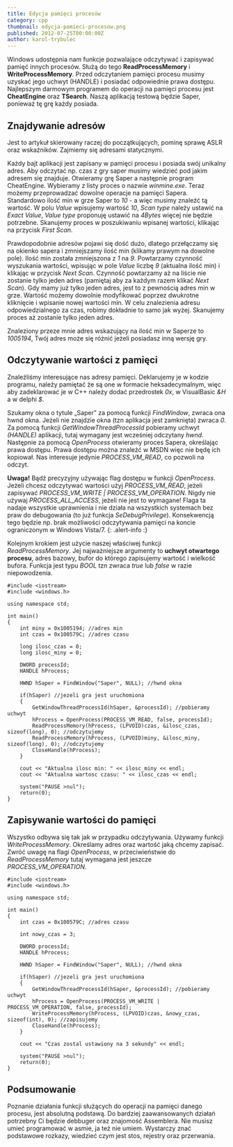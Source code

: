```yaml
---
title: Edycja pamięci procesów
category: cpp
thumbnail: edycja-pamieci-procesow.png
published: 2012-07-25T00:00:00Z
author: karol-trybulec
---
```

Windows udostępnia nam funkcje pozwalające odczytywać i zapisywać pamięć innych procesów. Służą do tego **ReadProcessMemory** i **WriteProcessMemory**. Przed odczytaniem pamięci procesu musimy uzyskać jego uchwyt (HANDLE) i posiadać odpowiednie prawa dostępu. Najlepszym darmowym programem do operacji na pamięci procesu jest **CheatEngine** oraz **TSearch**. Naszą aplikacją testową będzie Saper, ponieważ tę grę każdy posiada.

<!--more-->

## Znajdywanie adresów

Jest to artykuł skierowany raczej do początkujących, pominę sprawę ASLR oraz wskaźników. Zajmiemy się adresami statycznymi.

Każdy bajt aplikacji jest zapisany w pamięci procesu i posiada swój unikalny adres. Aby odczytać np. czas z gry saper musimy wiedzieć pod jakim adresem się znajduje. Otwieramy grę Saper a następnie program CheatEngine. Wybieramy z listy proces o nazwie *winmine.exe*. Teraz możemy przeprowadzać dowolne operacje na pamięci Sapera. Standardowo ilość min w grze Saper to *10* - a więc musimy znaleźć tą wartość. W polu *Value* wpisujemy wartość *10*, *Scan type* należy ustawić na *Exact Value*, *Value type* proponuję ustawić na *4Bytes* więcej nie będzie potrzebne. Skanujemy proces w poszukiwaniu wpisanej wartości, klikając na przycisk *First Scan*. 

Prawdopodobnie adresów pojawi się dość dużo, dlatego przełączamy się na okienko sapera i zmniejszamy ilość min (klikamy prawym na dowolne pole). Ilość min została zmniejszona z *1* na *9*. Powtarzamy czynność wyszukania wartości, wpisując w pole *Value* liczbę *9* (aktualna ilość min) i klikając w przycisk *Next Scan*. Czynność powtarzamy aż na liście nie zostanie tylko jeden adres (pamiętaj aby za każdym razem klikać *Next Scan*). Gdy mamy już tylko jeden adres, jest to z pewnością adres min w grze. Wartość możemy dowolnie modyfikować poprzez dwukrotne kliknięcie i wpisanie nowej wartości min. W celu znalezienia adresu odpowiedzialnego za czas, robimy dokładnie to samo jak wyżej. Skanujemy proces aż zostanie tylko jeden adres.

Znaleziony przeze mnie adres wskazujący na ilość min w Saperze to *1005194*, Twój adres może się różnić jeżeli posiadasz inną wersję gry.

## Odczytywanie wartości z pamięci

Znaleźliśmy interesujące nas adresy pamięci. Deklarujemy je w kodzie programu, należy pamiętać że są one w formacie heksadecymalnym, więc aby zadeklarować je w C++ należy dodać przedrostek *0x*, w VisualBasic *&H* a w delphi *$*.

Szukamy okna o tytule &#8222;Saper&#8221; za pomocą funkcji *FindWindow*, zwraca ona hwnd okna. Jeżeli nie znajdzie okna (tzn aplikacja jest zamknięta) zwraca *0*. Za pomocą funkcji *GetWindowThreadProcessId* pobieramy uchwyt *(HANDLE)* aplikacji, tutaj wymagany jest wcześniej odczytany *hwnd*. Następnie za pomocą *OpenProcess* otwieramy proces Sapera, określając prawa dostępu. Prawa dostępu można znaleźć w MSDN więc nie będę ich kopiował. Nas interesuje jedynie *PROCESS_VM_READ*, co pozwoli na odczyt.

**Uwaga!** Bądź precyzyjny używając flag dostępu w funkcji *OpenProcess*. Jeżeli chcesz odczytywać wartości użyj *PROCESS_VM_READ*, jeżeli zapisywać *PROCESS_VM_WRITE \| PROCESS_VM_OPERATION*. Nigdy nie używaj *PROCESS_ALL_ACCESS*, jeżeli nie jest to wymagane! Flaga ta nadaje wszystkie uprawnienia i nie działa na wszystkich systemach bez praw do debugowania (to już funkcja *SeDebugPrivilege*). Konsekwencją tego będzie np. brak możliwości odczytywania pamięci na koncie ograniczonym w Windows Vista/7.
{: .alert-info :}

Kolejnym krokiem jest użycie naszej właściwej funkcji *ReadProcessMemory*. Jej najważniejsze argumenty to **uchwyt otwartego procesu**, adres bazowy, bufor do którego zapisujemy wartość i wielkość bufora. Funkcja jest typu *BOOL* tzn zwraca *true* lub *false* w razie niepowodzenia.

	#include <iostream>
	#include <windows.h>

	using namespace std;

	int main()
	{
		int miny = 0x1005194; //adres min
		int czas = 0x100579C; //adres czasu
		
		long ilosc_czas = 0;
		long ilosc_miny = 0;
		
		DWORD processId;
		HANDLE hProcess;
		
		HWND hSaper = FindWindow("Saper", NULL); //hwnd okna
		
		if(hSaper) //jezeli gra jest uruchomiona
		{
			GetWindowThreadProcessId(hSaper, &processId); //pobieramy uchwyt
			hProcess = OpenProcess(PROCESS_VM_READ, false, processId);
			ReadProcessMemory(hProcess, (LPVOID)czas, &ilosc_czas, sizeof(long), 0); //odczytujemy
			ReadProcessMemory(hProcess, (LPVOID)miny, &ilosc_miny, sizeof(long), 0); //odczytujemy
			CloseHandle(hProcess);
		}
		
		cout << "Aktualna ilosc min: " << ilosc_miny << endl;
		cout << "Aktualna wartosc czasu: " << ilosc_czas << endl;
		
		system("PAUSE >nul");
		return(0);
	}

## Zapisywanie wartości do pamięci

Wszystko odbywa się tak jak w przypadku odczytywania. Używamy funkcji *WriteProcessMemory*. Określamy adres oraz wartość jaką chcemy zapisać. Zwróć uwagę na flagi *OpenProcess*, w przeciwieństwie do *ReadProcessMemory* tutaj wymagana jest jeszcze *PROCESS_VM_OPERATION*.

	#include <iostream>
	#include <windows.h>

	using namespace std;

	int main()
	{
		int czas = 0x100579C; //adres czasu

		int nowy_czas = 3;

		DWORD processId;
		HANDLE hProcess;

		HWND hSaper = FindWindow("Saper", NULL); //hwnd okna

		if(hSaper) //jezeli gra jest uruchomiona
		{
			GetWindowThreadProcessId(hSaper, &processId); //pobieramy uchwyt
			hProcess = OpenProcess(PROCESS_VM_WRITE | PROCESS_VM_OPERATION, false, processId);
			WriteProcessMemory(hProcess, (LPVOID)czas, &nowy_czas, sizeof(int), 0); //zapisujemy
			CloseHandle(hProcess);
		}

		cout << "Czas zostal ustawiony na 3 sekundy" << endl;

		system("PAUSE >nul");
		return(0);
	}

## Podsumowanie

Poznanie działania funkcji służących do operacji na pamięci danego procesu, jest absolutną podstawą. Do bardziej zaawansowanych działań potrzebny Ci będzie debbuger oraz znajomość Assemblera. Nie musisz umieć programować w asmie, ja też nie umiem. Wystarczy znać podstawowe rozkazy, wiedzieć czym jest stos, rejestry oraz przerwania.